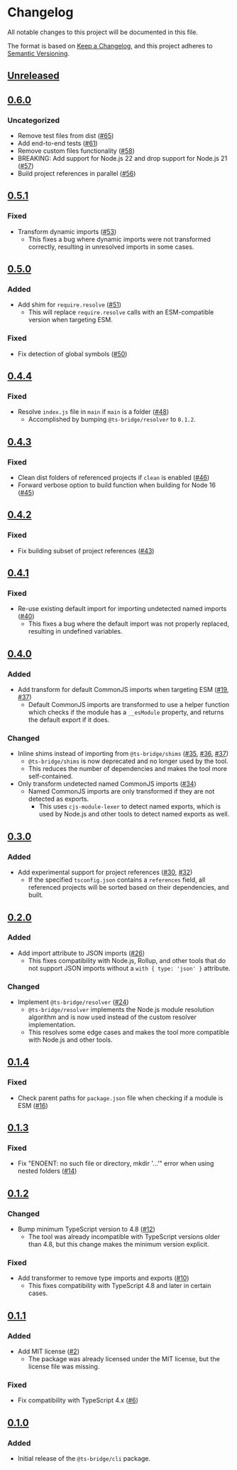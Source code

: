 # Changelog

All notable changes to this project will be documented in this file.

The format is based on [Keep a Changelog](https://keepachangelog.com/en/1.0.0/),
and this project adheres to [Semantic Versioning](https://semver.org/spec/v2.0.0.html).

## [Unreleased]

## [0.6.0]

### Uncategorized

- Remove test files from dist ([#65](https://github.com/ts-bridge/ts-bridge/pull/65))
- Add end-to-end tests ([#61](https://github.com/ts-bridge/ts-bridge/pull/61))
- Remove custom files functionality ([#58](https://github.com/ts-bridge/ts-bridge/pull/58))
- BREAKING: Add support for Node.js 22 and drop support for Node.js 21 ([#57](https://github.com/ts-bridge/ts-bridge/pull/57))
- Build project references in parallel ([#56](https://github.com/ts-bridge/ts-bridge/pull/56))

## [0.5.1]

### Fixed

- Transform dynamic imports ([#53](https://github.com/ts-bridge/ts-bridge/pull/53))
  - This fixes a bug where dynamic imports were not transformed correctly,
    resulting in unresolved imports in some cases.

## [0.5.0]

### Added

- Add shim for `require.resolve` ([#51](https://github.com/ts-bridge/ts-bridge/pull/51))
  - This will replace `require.resolve` calls with an ESM-compatible version
    when targeting ESM.

### Fixed

- Fix detection of global symbols ([#50](https://github.com/ts-bridge/ts-bridge/pull/50))

## [0.4.4]

### Fixed

- Resolve `index.js` file in `main` if `main` is a folder ([#48](https://github.com/ts-bridge/ts-bridge/pull/48))
  - Accomplished by bumping `@ts-bridge/resolver` to `0.1.2`.

## [0.4.3]

### Fixed

- Clean dist folders of referenced projects if `clean` is enabled ([#46](https://github.com/ts-bridge/ts-bridge/pull/46))
- Forward verbose option to build function when building for Node 16 ([#45](https://github.com/ts-bridge/ts-bridge/pull/45))

## [0.4.2]

### Fixed

- Fix building subset of project references ([#43](https://github.com/ts-bridge/ts-bridge/pull/43))

## [0.4.1]

### Fixed

- Re-use existing default import for importing undetected named imports ([#40](https://github.com/ts-bridge/ts-bridge/pull/40))
  - This fixes a bug where the default import was not properly replaced,
    resulting in undefined variables.

## [0.4.0]

### Added

- Add transform for default CommonJS imports when targeting ESM ([#19](https://github.com/ts-bridge/ts-bridge/pull/19), [#37](https://github.com/ts-bridge/ts-bridge/pull/37))
  - Default CommonJS imports are transformed to use a helper function which
    checks if the module has a `__esModule` property, and returns the default
    export if it does.

### Changed

- Inline shims instead of importing from `@ts-bridge/shims` ([#35](https://github.com/ts-bridge/ts-bridge/pull/35), [#36](https://github.com/ts-bridge/ts-bridge/pull/36), [#37](https://github.com/ts-bridge/ts-bridge/pull/37))
  - `@ts-bridge/shims` is now deprecated and no longer used by the tool.
  - This reduces the number of dependencies and makes the tool more
    self-contained.
- Only transform undetected named CommonJS imports ([#34](https://github.com/ts-bridge/ts-bridge/pull/34))
  - Named CommonJS imports are only transformed if they are not detected as
    exports.
    - This uses `cjs-module-lexer` to detect named exports, which is used by
      Node.js and other tools to detect named exports as well.

## [0.3.0]

### Added

- Add experimental support for project references ([#30](https://github.com/ts-bridge/ts-bridge/pull/30), [#32](https://github.com/ts-bridge/ts-bridge/pull/32))
  - If the specified `tsconfig.json` contains a `references` field, all
    referenced projects will be sorted based on their dependencies, and built.

## [0.2.0]

### Added

- Add import attribute to JSON imports ([#26](https://github.com/ts-bridge/ts-bridge/pull/26))
  - This fixes compatibility with Node.js, Rollup, and other tools that do not
    support JSON imports without a `with { type: 'json' }` attribute.

### Changed

- Implement `@ts-bridge/resolver` ([#24](https://github.com/ts-bridge/ts-bridge/pull/24))
  - `@ts-bridge/resolver` implements the Node.js module resolution algorithm and
    is now used instead of the custom resolver implementation.
  - This resolves some edge cases and makes the tool more compatible with
    Node.js and other tools.

## [0.1.4]

### Fixed

- Check parent paths for `package.json` file when checking if a module is ESM ([#16](https://github.com/ts-bridge/ts-bridge/pull/16))

## [0.1.3]

### Fixed

- Fix "ENOENT: no such file or directory, mkdir '...'" error when using nested folders ([#14](https://github.com/ts-bridge/ts-bridge/pull/14))

## [0.1.2]

### Changed

- Bump minimum TypeScript version to 4.8 ([#12](https://github.com/ts-bridge/ts-bridge/pull/12))
  - The tool was already incompatible with TypeScript versions older than 4.8,
    but this change makes the minimum version explicit.

### Fixed

- Add transformer to remove type imports and exports ([#10](https://github.com/ts-bridge/ts-bridge/pull/10))
  - This fixes compatibility with TypeScript 4.8 and later in certain cases.

## [0.1.1]

### Added

- Add MIT license ([#2](https://github.com/ts-bridge/ts-bridge/pull/2))
  - The package was already licensed under the MIT license, but the license file
    was missing.

### Fixed

- Fix compatibility with TypeScript 4.x ([#6](https://github.com/ts-bridge/ts-bridge/pull/6))

## [0.1.0]

### Added

- Initial release of the `@ts-bridge/cli` package.

[Unreleased]: https://github.com/ts-bridge/ts-bridge/compare/@ts-bridge/cli@0.6.0...HEAD
[0.6.0]: https://github.com/ts-bridge/ts-bridge/compare/@ts-bridge/cli@0.5.1...@ts-bridge/cli@0.6.0
[0.5.1]: https://github.com/ts-bridge/ts-bridge/compare/@ts-bridge/cli@0.5.0...@ts-bridge/cli@0.5.1
[0.5.0]: https://github.com/ts-bridge/ts-bridge/compare/@ts-bridge/cli@0.4.4...@ts-bridge/cli@0.5.0
[0.4.4]: https://github.com/ts-bridge/ts-bridge/compare/@ts-bridge/cli@0.4.3...@ts-bridge/cli@0.4.4
[0.4.3]: https://github.com/ts-bridge/ts-bridge/compare/@ts-bridge/cli@0.4.2...@ts-bridge/cli@0.4.3
[0.4.2]: https://github.com/ts-bridge/ts-bridge/compare/@ts-bridge/cli@0.4.1...@ts-bridge/cli@0.4.2
[0.4.1]: https://github.com/ts-bridge/ts-bridge/compare/@ts-bridge/cli@0.4.0...@ts-bridge/cli@0.4.1
[0.4.0]: https://github.com/ts-bridge/ts-bridge/compare/@ts-bridge/cli@0.3.0...@ts-bridge/cli@0.4.0
[0.3.0]: https://github.com/ts-bridge/ts-bridge/compare/@ts-bridge/cli@0.2.0...@ts-bridge/cli@0.3.0
[0.2.0]: https://github.com/ts-bridge/ts-bridge/compare/@ts-bridge/cli@0.1.4...@ts-bridge/cli@0.2.0
[0.1.4]: https://github.com/ts-bridge/ts-bridge/compare/@ts-bridge/cli@0.1.3...@ts-bridge/cli@0.1.4
[0.1.3]: https://github.com/ts-bridge/ts-bridge/compare/@ts-bridge/cli@0.1.2...@ts-bridge/cli@0.1.3
[0.1.2]: https://github.com/ts-bridge/ts-bridge/compare/@ts-bridge/cli@0.1.1...@ts-bridge/cli@0.1.2
[0.1.1]: https://github.com/ts-bridge/ts-bridge/compare/@ts-bridge/cli@0.1.0...@ts-bridge/cli@0.1.1
[0.1.0]: https://github.com/ts-bridge/ts-bridge/releases/tag/@ts-bridge/cli@0.1.0
